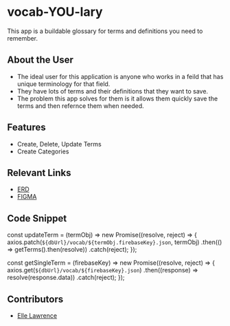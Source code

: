 # vocab-YOU-lary  


This app is a buildable glossary for terms and definitions you need to remember.

## About the User 
- The ideal user for this application is anyone who works in a feild that has unique terminology for that field.
- They have lots of terms and their definitions that they want to save. 
- The problem this app solves for them is it allows them quickly save the terms and then refernce them when needed.

## Features 
- Create, Delete, Update Terms
- Create Categories


## Relevant Links <!-- Link to all the things that are required outside of the ones that have their own section -->
- [ERD](#https://dbdiagram.io/d/613bff9c825b5b0146fd01ab)
- [FIGMA](#https://www.figma.com/file/IW4jF3GnzCFLYbEXlgFNIZ/MVP?node-id=0%3A1)

## Code Snippet 

const updateTerm = (termObj) => new Promise((resolve, reject) => {
  axios.patch(`${dbUrl}/vocab/${termObj.firebaseKey}.json`, termObj)
    .then(() => getTerms().then(resolve))
    .catch(reject);
});

const getSingleTerm = (firebaseKey) => new Promise((resolve, reject) => {
  axios.get(`${dbUrl}/vocab/${firebaseKey}.json`)
    .then((response) => resolve(response.data))
    .catch(reject);
});


## Contributors
- [Elle Lawrence](https://github.com/elle-lawrence)
